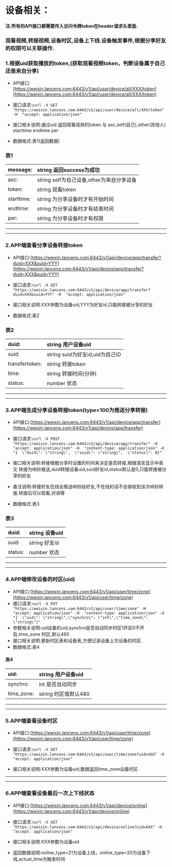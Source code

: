 # 设备相关：

#### 注:所有的API接口都需要传入访问令牌token在header请求头里面.

### 观看视频,转接视频,设备时区,设备上下线.设备触发事件,根据分享好友的权限可以关联操作.

### 1.根据uid获取播放的token,\(获取观看视频token，判断设备属于自己还是来自分享\)

* API接口:[https://weixin.lancens.com:6443/v1/api/user/device/all/XXX/token](https://weixin.lancens.com:6443/v1/api/user/device/all/XXX/token)

* 接口请求:`curl -X GET "https://weixin.lancens.com:6443/v1/api/user/device/all/XXX/token" -H  "accept: application/json"`

* 接口相关说明:通过uid 返回观看视频的token 与 asc,self\(自己\),other\(其他人\) starttime endtime per

* 数据格式:表1\(返回数据\)

### 表1

| message: | string 返回success为成功 |
| :--- | :--- |
| asc: | string self为自己设备,other为来自分享设备 |
| token: | string 观看token |
| starttime: | string 为分享设备时才有开始时间 |
| endtime: | string 为分享设备时才有结束时间 |
| per: | string 为分享设备时才有权限 |

---

---

### 2.APP端查看分享设备转接token

* API接口:[https://weixin.lancens.com:6443/v1/api/device/app/transfer?duid=XXX&suid=YYY](https://weixin.lancens.com:6443/v1/api/device/app/transfer?duid=XXX&suid=YYY)

* 接口请求:`curl -X GET "https://weixin.lancens.com:6443/v1/api/device/app/transfer?duid=XXX&suid=YYY" -H  "accept: application/json"`

* 接口相关说明:XXX参数为设备uid,YYY为好友id,只能转接被分享的好友

* 数据格式:表2

### 表2

| duid: | string 用户设备uid |
| :--- | :--- |
| suid: | string suid为好友id,uid为自己ID |
| transfertoken: | string 转接token |
| time: | string 转接时间\(分钟\) |
| status: | number 状态 |

---

---

### 3.APP端生成分享设备转接token\(type=100为推送分享转接\)

* API接口:[https://weixin.lancens.com:6443/v1/api/device/app/transfer](https://weixin.lancens.com:6443/v1/api/device/app/transfer)

* 接口请求:`curl -X POST "https://weixin.lancens.com:6443/v1/api/device/app/transfer" -H  "accept: application/json" -H  "content-type: application/json" -d "{  \"duid\": \"string\",  \"suid\": \"string\",  \"status\": 0}"`

* 接口相关说明:转接根据分享时设置的时间来决定是否转接,根据语言显示中英文 转接为响铃推送,duid转接设备uid,suid好友id,status默认是0,只能转接被分享的好友

* 备注说明:转接好友在线会推送响铃给好友,不在线的话不会接收到该次响铃转接.转接后可以观看,对讲等

* 数据格式:表3

### 表3

| duid: | string 设备uid |
| :--- | :--- |
| suid: | string 好友id |
| status: | number 状态 |

---

---

### 4.APP端修改设备的时区\(uid\)

* API接口:[https://weixin.lancens.com:6443/v1/api/user/time/zone](https://weixin.lancens.com:6443/v1/api/user/time/zone)
* 接口请求:`curl -X PUT "https://weixin.lancens.com:6443/v1/api/user/time/zone" -H  "accept: application/json" -H  "content-type: application/json" -d "{  \"uid\": \"string\",\"synchro\": \"int\",\"time_zone\": \"string\"}"`
* 参数相关说明:uid设备的uid,synchro是否自动同步时区1开启0不开启,time\_zone 时区,默认480
* 接口相关说明:更新时区表和设备表,方便记录设备上次设备的时区.
* 数据格式:表4

#### 表4

| uid: | string 用户设备uid |
| :--- | :--- |
| synchro: | int 是否自动同步 |
| time\_zone: | string 时区值默认480 |

---

---

### 5.APP端查看设备时区

* API接口:[https://weixin.lancens.com:6443/v1/api/user/time/zone](https://weixin.lancens.com:6443/v1/api/user/time/zone)

* 接口请求:`curl -X GET "https://weixin.lancens.com:6443/v1/api/user/time/zone?uid=XXX" -H  "accept: application/json"`

* 接口相关说明:XXX参数为设备uid,数据返回time\_zone设备时区.

---

---

### 6.APP端查看设备最后一次上下线状态

* API接口:[https://weixin.lancens.com:6443/v1/api/device/online](https://weixin.lancens.com:6443/v1/api/device/online)

* 接口请求:`curl -X GET "https://weixin.lancens.com:6443/v1/api/device/online?uid=XXX" -H  "accept: application/json"`

* 接口相关说明:XXX参数为设备uid

* 返回数据说明:online\_type=21为设备上线，online\_type=20为设备下线,actual\_time为触发时间




